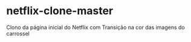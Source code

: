 # netflix-clone-master
Clono da página inicial do Netflix com Transição na cor das imagens do carrossel
